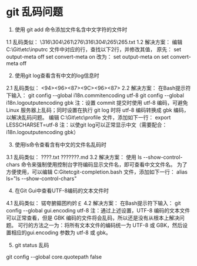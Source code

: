 # git 乱码问题
1. 使用 git add 命令添加文件名含中文字符的文件时

1.1 乱码类似：
    \316\304\261\276\316\304\265\265.txt
1.2 解决方案：
编辑 C:\Git\etc\inputrc 文件中对应的行，查找以下2行，并修改其值，
原先：
    set output-meta off
    set convert-meta on
改为：
    set output-meta on
    set convert-meta off

2. 使用git log查看含有中文的log信息时

2.1 乱码类似：
    <E4><BF><AE><E6><94><B9><E6><96><87><E6><9C><AC><E6><96><87><E6><A1><A3>
2.2 解决方案：
在Bash提示符下输入：
    git config --global i18n.commitencoding utf-8
    git config --global i18n.logoutputencoding gbk
注：设置 commit 提交时使用 utf-8 编码，可避免 Linux 服务器上乱码；同时设置在执行 git log 时将 utf-8 编码转换成 gbk 编码，以解决乱码问题。
编辑 C:\Git\etc\profile 文件，添加如下一行：
    export LESSCHARSET=utf-8
注：以使git log可以正常显示中文（需要配合：i18n.logoutputencoding gbk）

3. 使用ls命令查看含有中文的文件名乱码时

3.1 乱码类似：
    ????.txt
    ???????.md
3.2 解决方案：
使用 ls --show-control-chars 命令来强制使用控制台字符编码显示文件名，即可查看中文文件名。
为了方便使用，可以编辑 C:Gitetcgit-completion.bash 文件，添加如下一行：
    alias ls="ls --show-control-chars"

4. 在Git Gui中查看UTF-8编码的文本文件时

4.1 乱码类似：
    锘夸腑鏂囨枃妗￡
4.2 解决方案：
在Bash提示符下输入：
    git config --global gui.encoding utf-8
注：通过上述设置，UTF-8 编码的文本文件可以正常查看，但是 GBK 编码的文件将会乱码，所以还是没有从根本上解决问题。
可行的方法之一为：将所有文本文件的编码统一为 UTF-8 或 GBK，然后设置相应的gui.encoding 参数为 utf-8 或 gbk。

5. git status 乱码

git config --global core.quotepath false
